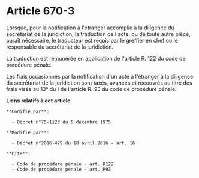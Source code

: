 # Article 670-3

Lorsque, pour la notification à l'étranger accomplie à la diligence du secrétariat de la juridiction, la traduction de
l'acte, ou de toute autre pièce, paraît nécessaire, le traducteur est requis par le greffier en chef ou le responsable du
secrétariat de la juridiction. 

La traduction est rémunérée en application de l'article R. 122 du code de procédure pénale. 

Les frais occasionnés par la notification d'un acte à l'étranger à la diligence du secrétariat de la juridiction sont taxés,
avancés et recouvrés au titre des frais visés au 13° du I de l'article R. 93 du code de procédure pénale.

**Liens relatifs à cet article**

	**Codifié par**:

	  - Décret n°75-1123 du 5 décembre 1975

	**Modifié par**:

	  - Décret n°2016-479 du 18 avril 2016 - art. 16

	**Cite**:

	  - Code de procédure pénale - art. R122
	  - Code de procédure pénale - art. R93
